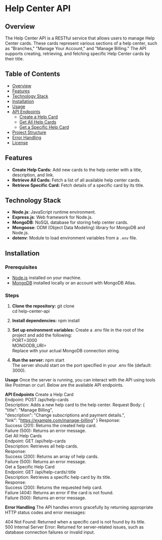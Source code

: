 # Help Center API

## Overview

The Help Center API is a RESTful service that allows users to manage Help Center cards. These cards represent various sections of a help center, such as "Branches," "Manage Your Account," and "Manage Billing." The API supports creating, retrieving, and fetching specific Help Center cards by their title.

## Table of Contents

- [Overview](#overview)
- [Features](#features)
- [Technology Stack](#technology-stack)
- [Installation](#installation)
- [Usage](#usage)
- [API Endpoints](#api-endpoints)
  - [Create a Help Card](#create-a-help-card)
  - [Get All Help Cards](#get-all-help-cards)
  - [Get a Specific Help Card](#get-a-specific-help-card)
- [Project Structure](#project-structure)
- [Error Handling](#error-handling)
- [License](#license)

## Features

- **Create Help Cards:** Add new cards to the help center with a title, description, and link.
- **Retrieve All Cards:** Fetch a list of all available help center cards.
- **Retrieve Specific Card:** Fetch details of a specific card by its title.

## Technology Stack

- **Node.js**: JavaScript runtime environment.
- **Express.js**: Web framework for Node.js.
- **MongoDB**: NoSQL database for storing help center cards.
- **Mongoose**: ODM (Object Data Modeling) library for MongoDB and Node.js.
- **dotenv**: Module to load environment variables from a `.env` file.

## Installation

### Prerequisites

- [Node.js](https://nodejs.org/) installed on your machine.  
- [MongoDB](https://www.mongodb.com/) installed locally or an account with MongoDB Atlas.

### Steps

1. **Clone the repository:**
git clone <repository-url>  
cd help-center-api

2. **Install dependencies:**
npm install

3. **Set up environment variables:**
Create a .env file in the root of the project and add the following:  
  PORT=3000  
  MONGODB_URI=<your-mongodb-connection-string>  
Replace <your-mongodb-connection-string> with your actual MongoDB connection string.

4. **Run the server:**
npm start  
The server should start on the port specified in your .env file (default: 3000).

**Usage** 
Once the server is running, you can interact with the API using tools like Postman or curl. Below are the available API endpoints.

**API Endpoints**
Create a Help Card<br>
Endpoint: POST /api/help-cards<br>
Description: Adds a new help card to the help center.
Request Body:
{
  "title": "Manage Billing",<br>
  "description": "Change subscriptions and payment details.",<br>
  "link": "https://example.com/manage-billing"
}
Response:  
Success (201): Returns the created help card.  
Failure (500): Returns an error message.  
Get All Help Cards  
Endpoint: GET /api/help-cards  
Description: Retrieves all help cards.  
Response:  
Success (200): Returns an array of help cards.  
Failure (500): Returns an error message.  
Get a Specific Help Card  
Endpoint: GET /api/help-cards/:title  
Description: Retrieves a specific help card by its title.  
Response:  
Success (200): Returns the requested help card.  
Failure (404): Returns an error if the card is not found.  
Failure (500): Returns an error message.  

**Error Handling**
The API handles errors gracefully by returning appropriate HTTP status codes and error messages:  

404 Not Found: Returned when a specific card is not found by its title.  
500 Internal Server Error: Returned for server-related issues, such as database connection failures or invalid input.  